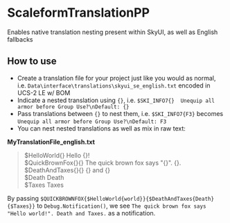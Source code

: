 # ScaleformTranslationPP

Enables native translation nesting present within SkyUI, as well as English fallbacks

## How to use
* Create a translation file for your project just like you would as normal, i.e. `Data\interface\translations\skyui_se_english.txt` encoded in UCS-2 LE w/ BOM
* Indicate a nested translation using `{}`, i.e. `$SKI_INFO7{}	Unequip all armor before Group Use?\nDefault: {}`
* Pass translations between `{}` to nest them, i.e. `$SKI_INFO7{F3}` becomes `Unequip all armor before Group Use?\nDefault: F3`
* You can nest nested translations as well as mix in raw text:

**MyTranslationFile_english.txt**  
>$HelloWorld{}	Hello {}!  
>$QuickBrownFox{}{}	The quick brown fox says "{}". {}.  
>$DeathAndTaxes{}{}	{} and {}  
>$Death	Death  
>$Taxes	Taxes  

By passing `$QUICKBROWNFOX{$HelloWorld{world}}{$DeathAndTaxes{Death}{$Taxes}}` to `Debug.Notification()`, we see `The quick brown fox says "Hello world!". Death and Taxes.` as a notification.
